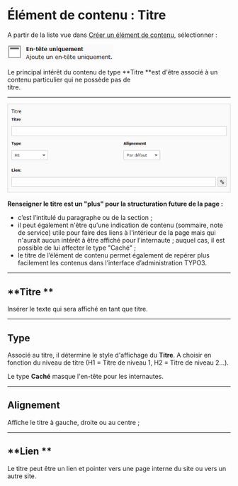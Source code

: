 # Élément de contenu : Titre

A partir de la liste vue dans [Créer un élément de contenu](/types-de-contenu/creer-un-element-de-contenu.md), sélectionner :

![](/assets/add_content_titre.png)

Le principal intérêt du contenu de type **Titre **est d'être associé à un contenu particulier qui ne possède pas de  
 titre.

---

![](/assets/add_content_titre2.png)

**Renseigner le titre est un "plus" pour la structuration future de la page :**

* c’est l’intitulé du paragraphe ou de la section ;
* il peut également n'être qu'une indication de contenu \(sommaire, note de service\) utile pour faire des liens à l'intérieur de la page mais qui n'aurait aucun intérêt à être affiché pour l'internaute ; auquel cas, il est possible de lui affecter le type "Caché" ;
* le titre de l’élément de contenu permet également de repérer plus facilement les contenus dans l’interface d’administration TYPO3.

---

## **Titre **

Insérer le texte qui sera affiché en tant que titre.

---

## **Type**

Associé au titre, il détermine le style d'affichage du **Titre**. A choisir en fonction du niveau de titre \(H1 = Titre de niveau 1, H2 = Titre de niveau 2...\). 

Le type **Caché** masque l'en-tête pour les internautes.

---

## **Alignement**

Affiche le titre à gauche, droite ou au centre ;

---

## **Lien **

Le titre peut être un lien et pointer vers une page interne du site ou vers un autre site.

